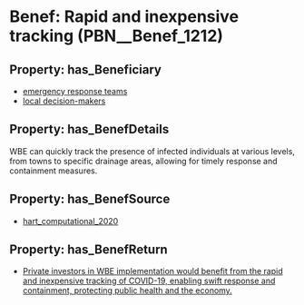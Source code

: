 # Benef: __Rapid and inexpensive tracking__ (PBN__Benef_1212)

## Property: has_Beneficiary

* [emergency response teams](../Stakeholder/PBN__Stakeholder_471)
* [local decision-makers](../Stakeholder/PBN__Stakeholder_472)

## Property: has_BenefDetails

WBE can quickly track the presence of infected individuals at various levels, from towns to specific drainage areas, allowing for timely response and containment measures.

## Property: has_BenefSource

* [hart_computational_2020](../Article/PBN__Article_252)

## Property: has_BenefReturn

* [Private investors in WBE implementation would benefit from the rapid and inexpensive tracking of COVID-19, enabling swift response and containment, protecting public health and the economy.](../BenefReturn/PBN__BenefReturn_1356)

